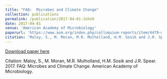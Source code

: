 ```yaml
---
title: "FAQ:  Microbes and Climate Change"
collection: publications
permalink: /publication/2017-04-01-John9
date: 2017-04-01
venue: 'American Academy of Microbiology'
paperurl: 'https://www.asm.org/index.php/colloquium-reports/item/4479-microbes-and-climate-change'
citation: 'Maloy, S., M. Moran, M.R. Mulholland, H.M. Sosik and J.R. Spear.  2017.  FAQ:  Microbes and Climate Change.  American Academy of Microbiology.'
---
```


<a href='https://www.asm.org/index.php/colloquium-reports/item/4479-microbes-and-climate-change'>Download paper here</a>

Citation: Maloy, S., M. Moran, M.R. Mulholland, H.M. Sosik and J.R. Spear.  2017.  FAQ:  Microbes and Climate Change.  American Academy of Microbiology.